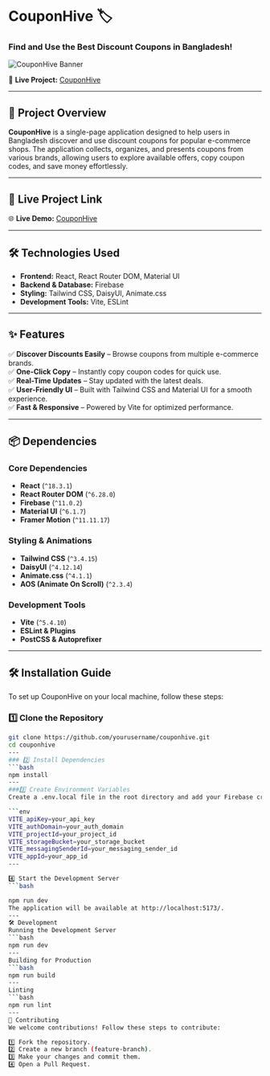 # CouponHive 🏷️  

### **Find and Use the Best Discount Coupons in Bangladesh!**  

![CouponHive Banner](https://i.ibb.co/tp9hqDLf/couhive.png)  

🔗 **Live Project:** [CouponHive](https://couponhive.netlify.app/)  

---


## 🚀 Project Overview  

**CouponHive** is a single-page application designed to help users in Bangladesh discover and use discount coupons for popular e-commerce shops. The application collects, organizes, and presents coupons from various brands, allowing users to explore available offers, copy coupon codes, and save money effortlessly.  

---

## 🔗 Live Project Link  

🌐 **Live Demo:** [CouponHive](https://couponhive.netlify.app/)  

---

## 🛠 Technologies Used  

- **Frontend:** React, React Router DOM, Material UI  
- **Backend & Database:** Firebase  
- **Styling:** Tailwind CSS, DaisyUI, Animate.css  
- **Development Tools:** Vite, ESLint  

---


## ✨ Features  

✅ **Discover Discounts Easily** – Browse coupons from multiple e-commerce brands.  
✅ **One-Click Copy** – Instantly copy coupon codes for quick use.  
✅ **Real-Time Updates** – Stay updated with the latest deals.  
✅ **User-Friendly UI** – Built with Tailwind CSS and Material UI for a smooth experience.  
✅ **Fast & Responsive** – Powered by Vite for optimized performance.  

---

## 📦 Dependencies  

### Core Dependencies  
- **React** (`^18.3.1`)  
- **React Router DOM** (`^6.28.0`)  
- **Firebase** (`^11.0.2`)  
- **Material UI** (`^6.1.7`)  
- **Framer Motion** (`^11.11.17`)  

### Styling & Animations  
- **Tailwind CSS** (`^3.4.15`)  
- **DaisyUI** (`^4.12.14`)  
- **Animate.css** (`^4.1.1`)  
- **AOS (Animate On Scroll)** (`^2.3.4`)  

### Development Tools  
- **Vite** (`^5.4.10`)  
- **ESLint & Plugins**  
- **PostCSS & Autoprefixer**  

---

## 🛠 Installation Guide  

To set up CouponHive on your local machine, follow these steps:  

### 1️⃣ Clone the Repository  
```bash
git clone https://github.com/yourusername/couponhive.git
cd couponhive
---
### 2️⃣ Install Dependencies
```bash
npm install
---
###3️⃣ Create Environment Variables
Create a .env.local file in the root directory and add your Firebase credentials:

```env
VITE_apiKey=your_api_key
VITE_authDomain=your_auth_domain
VITE_projectId=your_project_id
VITE_storageBucket=your_storage_bucket
VITE_messagingSenderId=your_messaging_sender_id
VITE_appId=your_app_id
---

4️⃣ Start the Development Server
```bash

npm run dev
The application will be available at http://localhost:5173/.
---
🛠 Development
Running the Development Server
```bash
npm run dev
---
Building for Production
```bash
npm run build
---
Linting
```bash
npm run lint
---
🤝 Contributing
We welcome contributions! Follow these steps to contribute:

1️⃣ Fork the repository.
2️⃣ Create a new branch (feature-branch).
3️⃣ Make your changes and commit them.
4️⃣ Open a Pull Request.
